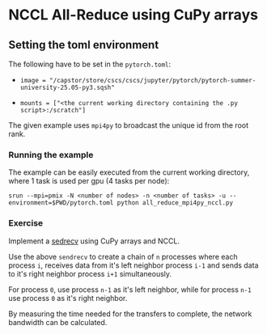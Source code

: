 # NCCL All-Reduce using CuPy arrays

## Setting the toml environment

The following have to be set in the `pytorch.toml`: 

* `image = "/capstor/store/cscs/cscs/jupyter/pytorch/pytorch-summer-university-25.05-py3.sqsh"`

*  `mounts = ["<the current working directory containing the .py script>:/scratch"]`

The given example uses `mpi4py` to broadcast the unique id from the root rank.

### Running the example

The example can be easily executed from the current working directory, where 1 task is used per gpu (4 tasks per node):

```
srun --mpi=pmix -N <number of nodes> -n <number of tasks> -u --environment=$PWD/pytorch.toml python all_reduce_mpi4py_nccl.py
```

### Exercise

Implement a [sedrecv](https://docs.nvidia.com/deeplearning/nccl/user-guide/docs/usage/p2p.html#sendrecv) using CuPy arrays and NCCL. 

Use the above `sendrecv` to create a chain of `n` processes where each process `i`, receives data from it's left neighbor process `i-1` and sends data to it's right neighbor process `i+1` simultaneously. 

For process `0`,  use process `n-1` as it's left neighbor, while for process `n-1` use process `0` as it's right neighbor.

By measuring the time needed for the transfers to complete, the network bandwidth can be calculated.
